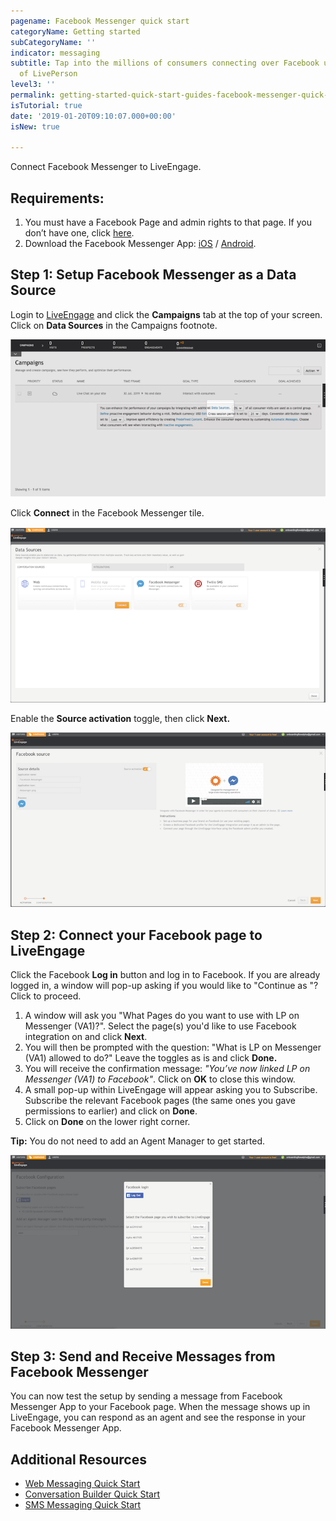 ```yaml
---
pagename: Facebook Messenger quick start
categoryName: Getting started
subCategoryName: ''
indicator: messaging
subtitle: Tap into the millions of consumers connecting over Facebook using the power
  of LivePerson
level3: ''
permalink: getting-started-quick-start-guides-facebook-messenger-quick-start.html
isTutorial: true
date: '2019-01-20T09:10:07.000+00:00'
isNew: true

---
```

Connect Facebook Messenger to LiveEngage.

## Requirements:

1. You must have a Facebook Page and admin rights to that page. If you don’t have one, click [here](https://www.facebook.com/pages/creation/).
2. Download the Facebook Messenger App:  [iOS](https://itunes.apple.com/us/app/messenger/id454638411) / [Android](https://play.google.com/store/apps/details?id=com.facebook.orca&hl=en).

## Step 1: Setup Facebook Messenger as a Data Source

Login to [LiveEngage](https://authentication.liveperson.net/) and click the **Campaigns** tab at the top of your screen. Click on **Data Sources** in the Campaigns footnote.

![](img/data-sources.png)

Click **Connect** in the Facebook Messenger tile.

![](/img/facebook-messenger-1.png)

Enable the **Source activation** toggle, then click **Next.**

![](/img/facebook-messenger-2.png)

## Step 2: Connect your Facebook page to LiveEngage

Click the Facebook **Log in** button and log in to Facebook. If you are already logged in, a window will pop-up asking if you would like to "Continue as <your name>"? Click to proceed.

1. A window will ask you "What Pages do you want to use with LP on Messenger (VA1)?". Select the page(s) you'd like to use Facebook integration on and click **Next**.
2. You will then be prompted with the question: "What is LP on Messenger (VA1) allowed to do?" Leave the toggles as is and click **Done.**
3. You will receive the confirmation message: _"You’ve now linked LP on Messenger (VA1) to Facebook"_. Click on **OK** to close this window.
4. A small pop-up within LiveEngage will appear asking you to Subscribe. Subscribe the relevant Facebook pages (the same ones you gave permissions to earlier) and click on **Done**.
5. Click on **Done** on the lower right corner.

**Tip:** You do not need to add an Agent Manager to get started.

![](/img/facebook-messenger-4.png)

## Step 3: Send and Receive Messages from Facebook Messenger

You can now test the setup by sending a message from Facebook Messenger App to your Facebook page. When the message shows up in LiveEngage, you can respond as an agent and see the response in your Facebook Messenger App.

## Additional Resources

* [Web Messaging Quick Start](https://knowledge.liveperson.com/getting-started-quick-start-guides-messaging-quick-start.html)
* [Conversation Builder Quick Start](https://knowledge.liveperson.com/getting-started-quick-start-guides-bots-quick-start.html)
* [SMS Messaging Quick Start](https://knowledge.liveperson.com/getting-started-quick-start-guides-twilio-sms-quick-start.html)